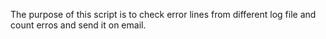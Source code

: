 The purpose of this script is to check error lines from different log file and count erros and send it on email.
